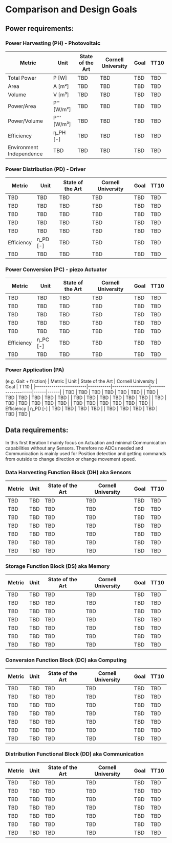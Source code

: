 #  Comparison and Design Goals



## Power requirements:
### Power Harvesting (PH) - Photovoltaic
| Metric                  | Unit       | State of the Art | Cornell University | Goal | TT10 |
|-------------------------|-----------|------------------|--------------------|------|------|
| Total Power            | P [W]     | TBD              | TBD                | TBD  | TBD  |
| Area                   | A [m²]    | TBD              | TBD                | TBD  | TBD  |
| Volume                 | V [m³]    | TBD              | TBD                | TBD  | TBD  |
| Power/Area             | P'' [W/m²]  | TBD              | TBD                | TBD  | TBD  |
| Power/Volume           | P''' [W/m³] | TBD              | TBD                | TBD  | TBD  |
| Efficiency             | η_PH [-]  | TBD              | TBD                | TBD  | TBD  |
| Environment Independence | TBD      | TBD              | TBD                | TBD  | TBD  |

 ### Power Distribution (PD) - Driver
| Metric                  | Unit       | State of the Art | Cornell University | Goal | TT10 |
|-------------------------|-----------|------------------|--------------------|------|------|
| TBD            | TBD    | TBD              | TBD                | TBD  | TBD  |
| TBD                   | TBD    | TBD              | TBD                | TBD  | TBD  |
| TBD                 | TBD    | TBD              | TBD                | TBD  | TBD  |
| TBD             | TBD    | TBD              | TBD                | TBD  | TBD  |
| TBD           | TBD    | TBD              | TBD                | TBD  | TBD  |
| Efficiency             | η_PD [-]  | TBD              | TBD                | TBD  | TBD  |
| TBD | TBD      | TBD              | TBD                | TBD  | TBD  |

### Power Conversion (PC) - piezo Actuator
| Metric                  | Unit       | State of the Art | Cornell University | Goal | TT10 |
|-------------------------|-----------|------------------|--------------------|------|------|
| TBD            | TBD    | TBD              | TBD                | TBD  | TBD  |
| TBD                   | TBD    | TBD              | TBD                | TBD  | TBD  |
| TBD                 | TBD    | TBD              | TBD                | TBD  | TBD  |
| TBD             | TBD    | TBD              | TBD                | TBD  | TBD  |
| TBD           | TBD    | TBD              | TBD                | TBD  | TBD  |
| Efficiency             | η_PC [-]  | TBD              | TBD                | TBD  | TBD  |
| TBD | TBD      | TBD              | TBD                | TBD  | TBD  |

### Power Application (PA) 
(e.g. Gait + friction)
| Metric                  | Unit       | State of the Art | Cornell University | Goal | TT10 |
|-------------------------|-----------|------------------|--------------------|------|------|
| TBD            | TBD    | TBD              | TBD                | TBD  | TBD  |
| TBD                   | TBD    | TBD              | TBD                | TBD  | TBD  |
| TBD                 | TBD    | TBD              | TBD                | TBD  | TBD  |
| TBD             | TBD    | TBD              | TBD                | TBD  | TBD  |
| TBD           | TBD    | TBD              | TBD                | TBD  | TBD  |
| Efficiency             | η_PD [-]  | TBD              | TBD                | TBD  | TBD  |
| TBD | TBD      | TBD              | TBD                | TBD  | TBD  |





## Data requirements:
In this first Iteration I mainly focus on Actuation and minimal Communication capabilities without any Sensors. Therefore no ADCs needed and Communication is mainly used for
Position detection and getting commands from outside to change direction or change movement speed.
### Data Harvesting Function Block (DH) aka Sensors
| Metric                  | Unit       | State of the Art | Cornell University | Goal | TT10 |
|-------------------------|-----------|------------------|--------------------|------|------|
| TBD            | TBD    | TBD              | TBD                | TBD  | TBD  |
| TBD                   | TBD    | TBD              | TBD                | TBD  | TBD  |
| TBD                 | TBD    | TBD              | TBD                | TBD  | TBD  |
| TBD             | TBD    | TBD              | TBD                | TBD  | TBD  |
| TBD           | TBD    | TBD              | TBD                | TBD  | TBD  |
| TBD             | TBD  | TBD              | TBD                | TBD  | TBD  |
| TBD | TBD      | TBD              | TBD                | TBD  | TBD  |


### Storage Function Block (DS) aka Memory
| Metric                  | Unit       | State of the Art | Cornell University | Goal | TT10 |
|-------------------------|-----------|------------------|--------------------|------|------|
| TBD            | TBD    | TBD              | TBD                | TBD  | TBD  |
| TBD                   | TBD    | TBD              | TBD                | TBD  | TBD  |
| TBD                 | TBD    | TBD              | TBD                | TBD  | TBD  |
| TBD             | TBD    | TBD              | TBD                | TBD  | TBD  |
| TBD           | TBD    | TBD              | TBD                | TBD  | TBD  |
| TBD             | TBD  | TBD              | TBD                | TBD  | TBD  |
| TBD | TBD      | TBD              | TBD                | TBD  | TBD  |


### Conversion Function Block (DC) aka Computing
| Metric                  | Unit       | State of the Art | Cornell University | Goal | TT10 |
|-------------------------|-----------|------------------|--------------------|------|------|
| TBD            | TBD    | TBD              | TBD                | TBD  | TBD  |
| TBD                   | TBD    | TBD              | TBD                | TBD  | TBD  |
| TBD                 | TBD    | TBD              | TBD                | TBD  | TBD  |
| TBD             | TBD    | TBD              | TBD                | TBD  | TBD  |
| TBD           | TBD    | TBD              | TBD                | TBD  | TBD  |
| TBD             | TBD  | TBD              | TBD                | TBD  | TBD  |
| TBD | TBD      | TBD              | TBD                | TBD  | TBD  |

### Distribution Functional Block (DD) aka Communication
| Metric                  | Unit       | State of the Art | Cornell University | Goal | TT10 |
|-------------------------|-----------|------------------|--------------------|------|------|
| TBD            | TBD    | TBD              | TBD                | TBD  | TBD  |
| TBD                   | TBD    | TBD              | TBD                | TBD  | TBD  |
| TBD                 | TBD    | TBD              | TBD                | TBD  | TBD  |
| TBD             | TBD    | TBD              | TBD                | TBD  | TBD  |
| TBD           | TBD    | TBD              | TBD                | TBD  | TBD  |
| TBD             | TBD  | TBD              | TBD                | TBD  | TBD  |
| TBD | TBD      | TBD              | TBD                | TBD  | TBD  |









